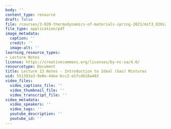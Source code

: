 ```yaml
---
body: ''
content_type: resource
draft: false
file: /courses/3-020-thermodynamics-of-materials-spring-2021/mit3_020s21_l13.pdf
file_type: application/pdf
image_metadata:
  caption: ''
  credit: ''
  image-alt: ''
learning_resource_types:
- Lecture Notes
license: https://creativecommons.org/licenses/by-nc-sa/4.0/
resourcetype: Document
title: Lecture 13 Notes - Introduction to Ideal (Gas) Mixtures
uid: 551393a3-9e0e-4dee-bcc2-e1fcd610a483
video_files:
  video_captions_file: ''
  video_thumbnail_file: ''
  video_transcript_file: ''
video_metadata:
  video_speakers: ''
  video_tags: ''
  youtube_description: ''
  youtube_id: ''
---
```

